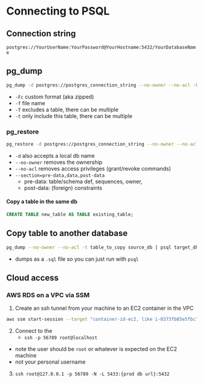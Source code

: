 # Connecting to PSQL

## Connection string

`postgres://YourUserName:YourPassword@YourHostname:5432/YourDatabaseName`

## pg_dump

```bash
pg_dump -d postgres://postgres_connection_string --no-owner --no-acl -Fc -f dump_name.dump
```

-   `-Fc` custom format (aka zipped)
-   `-f` file name
-   `-T` excludes a table, there can be multiple
-   `-t` only include this table, there can be multiple

### pg_restore

```bash
pg_restore -d postgres://postgres_connection_string --no-owner --no-acl dump_name.dump
```

-   `-d` also accepts a local db name
-   `--no-owner` removes the ownership
-   `--no-acl` removes access privileges (grant/revoke commands)
- `--section=pre-data,data,post-data`
	- pre-data: table/schema def, sequences, owner,
	- post-data: (foreign) constraints

#### Copy a table in the same db

```sql
CREATE TABLE new_table AS TABLE existing_table;
```

## Copy table to another database

```bash
pg_dump --no-owner --no-acl -t table_to_copy source_db | psql target_db
```

-   dumps as a `.sql` file so you can just run with `psql`

## Cloud access

### AWS RDS on a VPC via SSM

1. Create an ssh tunnel from your machine to an EC2 container in the VPC

```bash
aws ssm start-session --target "container-id-ec2, like i-0373fb85e5fbc7d8e" --document-name AWS-StartPortForwardingSession --parameters '{"portNumber":["22"],"localPortNumber":["56789"]}'
```

2. Connect to the
    - `ssh -p 56789 root@localhost`

-   note the user should be `root` or whatever is expected on the EC2 machine
-   not your personal username

3. `ssh root@127.0.0.1 -p 56789 -N -L 5433:{prod db url}:5432`
